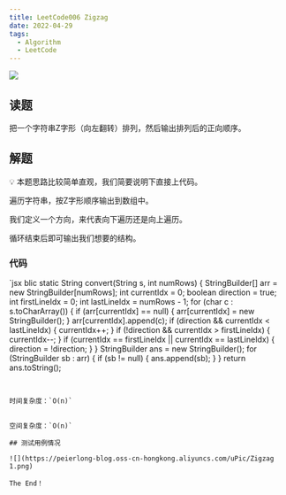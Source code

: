 ```yaml
---
title: LeetCode006 Zigzag
date: 2022-04-29
tags:
  - Algorithm
  - LeetCode
---
```


![](https://peierlong-blog.oss-cn-hongkong.aliyuncs.com/uPic/Zigzag.png)

## 读题


把一个字符串Z字形（向左翻转）排列，然后输出排列后的正向顺序。

## 解题


<aside>

💡 本题思路比较简单直观，我们简要说明下直接上代码。


</aside>

遍历字符串，按Z字形顺序输出到数组中。

我们定义一个方向，来代表向下遍历还是向上遍历。

循环结束后即可输出我们想要的结构。

### 代码


`jsx
blic static String convert(String s, int numRows) {
StringBuilder[] arr = new StringBuilder[numRows];
int currentIdx = 0;
boolean direction = true;
int firstLineIdx = 0;
int lastLineIdx = numRows - 1;
for (char c : s.toCharArray()) {
    if (arr[currentIdx] == null) {
        arr[currentIdx] = new StringBuilder();
    }
    arr[currentIdx].append(c);
    if (direction && currentIdx < lastLineIdx) {
        currentIdx++;
    }
    if (!direction && currentIdx > firstLineIdx) {
        currentIdx--;
    }
    if (currentIdx == firstLineIdx || currentIdx == lastLineIdx) {
        direction = !direction;
    }
}
StringBuilder ans = new StringBuilder();
for (StringBuilder sb : arr) {
    if (sb != null) {
        ans.append(sb);
    }
}
return ans.toString();
```


时间复杂度：`O(n)`


空间复杂度：`O(n)`

## 测试用例情况

![](https://peierlong-blog.oss-cn-hongkong.aliyuncs.com/uPic/Zigzag 1.png)

The End！
